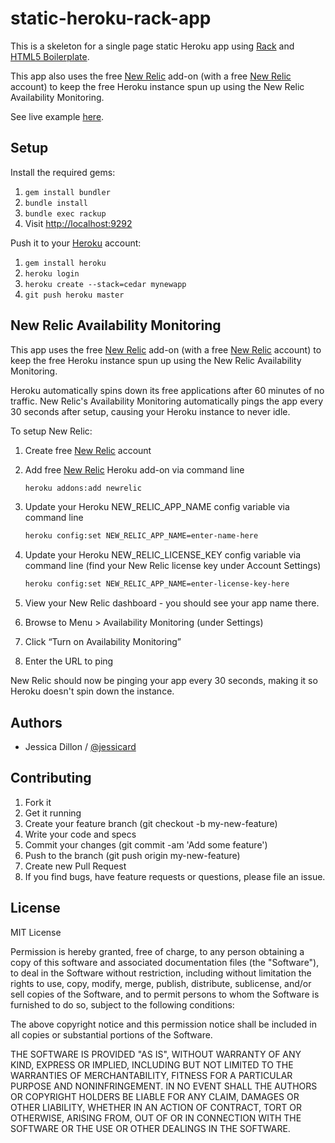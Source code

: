 static-heroku-rack-app
======================

This is a skeleton for a single page static Heroku app using [Rack](https://devcenter.heroku.com/articles/static-sites-ruby/) and [HTML5 Boilerplate](http://html5boilerplate.com/).

This app also uses the free [New Relic](https://addons.heroku.com/newrelic/) add-on (with a free [New Relic](http://newrelic.com/) account) to keep the free Heroku instance spun up using the New Relic Availability Monitoring.

See live example [here](http://static-heroku-rack-app.herokuapp.com/).


## Setup

Install the required gems:

1. `gem install bundler`
2. `bundle install`
3. `bundle exec rackup`
4. Visit <http://localhost:9292>

Push it to your [Heroku](http://heroku.com) account:

1. `gem install heroku`
2. `heroku login`
2. `heroku create --stack=cedar mynewapp`
3. `git push heroku master`


## New Relic Availability Monitoring

This app uses the free [New Relic](https://addons.heroku.com/newrelic/) add-on (with a free [New Relic](http://newrelic.com/) account) to keep the free Heroku instance spun up using the New Relic Availability Monitoring.

Heroku automatically spins down its free applications after 60 minutes of no traffic. New Relic's Availability Monitoring automatically pings the app every 30 seconds after setup, causing your Heroku instance to never idle.

To setup New Relic:

1. Create free [New Relic](http://newrelic.com/) account
1. Add free [New Relic](https://addons.heroku.com/newrelic/) Heroku add-on via command line

    ```bash
    heroku addons:add newrelic
    ```

1. Update your Heroku NEW_RELIC_APP_NAME config variable via command line

    ```bash
    heroku config:set NEW_RELIC_APP_NAME=enter-name-here
    ```

1. Update your Heroku NEW_RELIC_LICENSE_KEY config variable via command line (find your New Relic license key under Account Settings)

    ```bash
    heroku config:set NEW_RELIC_APP_NAME=enter-license-key-here
    ```

1. View your New Relic dashboard - you should see your app name there.
1. Browse to Menu > Availability Monitoring (under Settings)
1. Click “Turn on Availability Monitoring”
1. Enter the URL to ping

New Relic should now be pinging your app every 30 seconds, making it so Heroku doesn't spin down the instance.


## Authors

  * Jessica Dillon / [@jessicard](//www.github.com/jessicard)


## Contributing

1. Fork it
1. Get it running
1. Create your feature branch (git checkout -b my-new-feature)
1. Write your code and specs
1. Commit your changes (git commit -am 'Add some feature')
1. Push to the branch (git push origin my-new-feature)
1. Create new Pull Request
1. If you find bugs, have feature requests or questions, please file an issue.


## License

MIT License

Permission is hereby granted, free of charge, to any person obtaining
a copy of this software and associated documentation files (the
"Software"), to deal in the Software without restriction, including
without limitation the rights to use, copy, modify, merge, publish,
distribute, sublicense, and/or sell copies of the Software, and to
permit persons to whom the Software is furnished to do so, subject to
the following conditions:

The above copyright notice and this permission notice shall be
included in all copies or substantial portions of the Software.

THE SOFTWARE IS PROVIDED "AS IS", WITHOUT WARRANTY OF ANY KIND,
EXPRESS OR IMPLIED, INCLUDING BUT NOT LIMITED TO THE WARRANTIES OF
MERCHANTABILITY, FITNESS FOR A PARTICULAR PURPOSE AND
NONINFRINGEMENT. IN NO EVENT SHALL THE AUTHORS OR COPYRIGHT HOLDERS BE
LIABLE FOR ANY CLAIM, DAMAGES OR OTHER LIABILITY, WHETHER IN AN ACTION
OF CONTRACT, TORT OR OTHERWISE, ARISING FROM, OUT OF OR IN CONNECTION
WITH THE SOFTWARE OR THE USE OR OTHER DEALINGS IN THE SOFTWARE.
